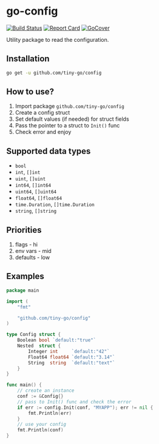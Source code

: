 # go-config

[![Build Status][circleci-badge]][circleci-link]
[![Report Card][report-badge]][report-link]
[![GoCover][cover-badge]][cover-link]

Utility package to read the configuration.

## Installation
```sh
go get -u github.com/tiny-go/config
```

## How to use?
1. Import package `github.com/tiny-go/config`
2. Create a config struct
3. Set default values (if needed) for struct fields
4. Pass the pointer to a struct to `Init()` func
5. Check error and enjoy

## Supported data types
- `bool`
- `int`, `[]int`
- `uint`, `[]uint`
- `int64`, `[]int64`
- `uint64`, `[]uint64`
- `float64`, `[]float64`
- `time.Duration`, `[]time.Duration`
- `string`, `[]string`

## Priorities
1. flags - hi
2. env vars - mid
3. defaults - low

## Examples
```go
package main

import (
	"fmt"

	"github.com/tiny-go/config"
)

type Config struct {
	Boolean bool `default:"true"`
	Nested  struct {
		Integer int     `default:"42"`
		Float64 float64 `default:"3.14"`
		String  string  `default:"text"`
	}
}

func main() {
	// create an instance
	conf := &Config{}
	// pass to Init() func and check the error
	if err := config.Init(conf, "MYAPP"); err != nil {
		fmt.Println(err)
	}
	// use your config
	fmt.Println(conf)
}
```

[circleci-badge]: https://circleci.com/gh/tiny-go/config.svg?style=shield
[circleci-link]: https://circleci.com/gh/tiny-go/config
[report-badge]: https://goreportcard.com/badge/github.com/tiny-go/config
[report-link]: https://goreportcard.com/report/github.com/tiny-go/config
[cover-badge]: https://gocover.io/_badge/github.com/tiny-go/config
[cover-link]: https://gocover.io/github.com/tiny-go/config
